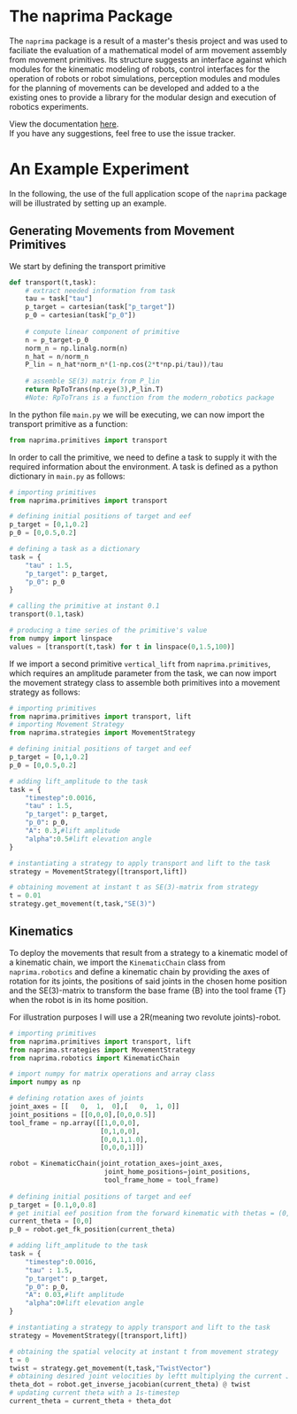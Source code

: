 # The naprima Package

The `naprima` package is a result of a master's thesis project and was used to faciliate the evaluation of a mathematical model of arm movement assembly from movement primitives. Its structure suggests an interface against which modules for the kinematic modeling of robots, control interfaces for the operation of robots or robot simulations, perception modules and modules for the planning of movements can be developed and added to a the existing ones to provide a library for the modular design and execution of robotics experiments.

View the documentation [here](https://doertemithut.github.io/naprima/).<br>
If you have any suggestions, feel free to use the issue tracker.

# An Example Experiment
In the following, the use of the full application scope of the `naprima` package will be illustrated by setting up an example.

## Generating Movements from Movement Primitives
We start by defining the transport primitive
```python
def transport(t,task): 
    # extract needed information from task
    tau = task["tau"]
    p_target = cartesian(task["p_target"])
    p_0 = cartesian(task["p_0"])
    
    # compute linear component of primitive
    n = p_target-p_0
    norm_n = np.linalg.norm(n)
    n_hat = n/norm_n
    P_lin = n_hat*norm_n*(1-np.cos(2*t*np.pi/tau))/tau
    
    # assemble SE(3) matrix from P_lin
    return RpToTrans(np.eye(3),P_lin.T)
    #Note: RpToTrans is a function from the modern_robotics package
```
In the python file `main.py` we will be executing, we can now import the transport primitive as a function:
```python
from naprima.primitives import transport
```
In order to call the primitive, we need to define a task to supply it with the required information about the environment. A task is defined as a python dictionary in `main.py` as follows:

```python
# importing primitives
from naprima.primitives import transport

# defining initial positions of target and eef
p_target = [0,1,0.2]
p_0 = [0,0.5,0.2]

# defining a task as a dictionary
task = {
    "tau" : 1.5,
    "p_target": p_target,
    "p_0": p_0
}

# calling the primitive at instant 0.1
transport(0.1,task)

# producing a time series of the primitive's value
from numpy import linspace
values = [transport(t,task) for t in linspace(0,1.5,100)]
```
If we import a second primitive `vertical_lift` from `naprima.primitives`, which requires an amplitude parameter from the task, we can now import the movement strategy class to assemble both primitives into a movement strategy as follows:


```python
# importing primitives
from naprima.primitives import transport, lift
# importing Movement Strategy
from naprima.strategies import MovementStrategy

# defining initial positions of target and eef
p_target = [0,1,0.2]
p_0 = [0,0.5,0.2]

# adding lift_amplitude to the task
task = {
    "timestep":0.0016,
    "tau" : 1.5,
    "p_target": p_target,
    "p_0": p_0,
    "A": 0.3,#lift amplitude
    "alpha":0.5#lift elevation angle
}

# instantiating a strategy to apply transport and lift to the task 
strategy = MovementStrategy([transport,lift])

# obtaining movement at instant t as SE(3)-matrix from strategy 
t = 0.01
strategy.get_movement(t,task,"SE(3)")
```

## Kinematics

To deploy the movements that result from a strategy to a kinematic model of a kinematic chain, we import the `KinematicChain` class from `naprima.robotics` and define a kinematic chain by providing the axes of rotation for its joints, the positions of said joints in the chosen home position and the SE(3)-matrix to transform the base frame {B} into the tool frame {T} when the robot is in its home position.

For illustration purposes I will use a 2R(meaning two revolute joints)-robot.

```python
# importing primitives
from naprima.primitives import transport, lift
from naprima.strategies import MovementStrategy
from naprima.robotics import KinematicChain

# import numpy for matrix operations and array class
import numpy as np

# defining rotation axes of joints
joint_axes = [[   0,  1,  0],[   0,  1, 0]]
joint_positions = [[0,0,0],[0,0,0.5]]
tool_frame = np.array([[1,0,0,0],
                       [0,1,0,0],
                       [0,0,1,1.0],
                       [0,0,0,1]])

robot = KinematicChain(joint_rotation_axes=joint_axes,
                        joint_home_positions=joint_positions,
                        tool_frame_home = tool_frame)
                       
# defining initial positions of target and eef
p_target = [0.1,0,0.8]
# get initial eef position from the forward kinematic with thetas = (0,0)
current_theta = [0,0]
p_0 = robot.get_fk_position(current_theta)

# adding lift_amplitude to the task
task = {
    "timestep":0.0016,
    "tau" : 1.5,
    "p_target": p_target,
    "p_0": p_0,
    "A": 0.03,#lift amplitude
    "alpha":0#lift elevation angle
}

# instantiating a strategy to apply transport and lift to the task 
strategy = MovementStrategy([transport,lift])

# obtaining the spatial velocity at instant t from movement strategy
t = 0
twist = strategy.get_movement(t,task,"TwistVector")
# obtaining desired joint velocities by leftt multiplying the current Jacobian 
theta_dot = robot.get_inverse_jacobian(current_theta) @ twist
# updating current theta with a 1s-timestep
current_theta = current_theta + theta_dot
```